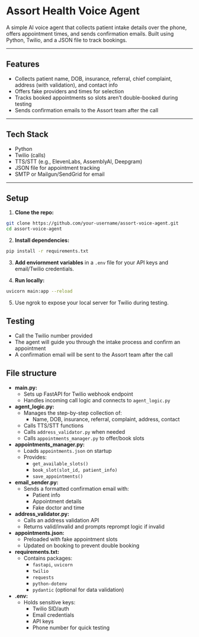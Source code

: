 # Assort Health Voice Agent

A simple AI voice agent that collects patient intake details over the phone, offers appointment times, and sends confirmation emails. Built using Python, Twilio, and a JSON file to track bookings.

---

## Features

- Collects patient name, DOB, insurance, referral, chief complaint, address (with validation), and contact info
- Offers fake providers and times for selection
- Tracks booked appointments so slots aren’t double-booked during testing
- Sends confirmation emails to the Assort team after the call

---

## Tech Stack

- Python
- Twilio (calls)
- TTS/STT (e.g., ElevenLabs, AssemblyAI, Deepgram)
- JSON file for appointment tracking
- SMTP or Mailgun/SendGrid for email

---

## Setup

1. **Clone the repo:**
```bash
git clone https://github.com/your-username/assort-voice-agent.git
cd assort-voice-agent
```

2. **Install dependencies:**
```bash
pip install -r requirements.txt
```

3. **Add enviornment variables** in a `.env` file for your API keys and email/Twilio credentials.

4. **Run locally:**
```bash
uvicorn main:app --reload
```

5. Use ngrok to expose your local server for Twilio during testing.


## Testing
- Call the Twilio number provided
- The agent will guide you through the intake process and confirm an appointment
- A confirmation email will be sent to the Assort team after the call


## File structure
- **main.py:**
    - Sets up FastAPI for Twilio webhook endpoint
    - Handles incoming call logic and connects to `agent_logic.py`
- **agent_logic.py:**
    - Manages the step-by-step collection of:
        - Name, DOB, insurance, referral, complaint, address, contact
    - Calls TTS/STT functions
    - Calls `address_validator.py` when needed
    - Calls `appointments_manager.py` to offer/book slots
- **appointments_manager.py:**
    - Loads `appointments.json` on startup
    - Provides:
        - `get_available_slots()`
        - `book_slot(slot_id, patient_info)`
        - `save_appointments()`
- **email_sender.py:**
    - Sends a formatted confirmation email with:
        - Patient info
        - Appointment details
        - Fake doctor and time
- **address_validator.py:**
    - Calls an address validation API
    - Returns valid/invalid and prompts reprompt logic if invalid
- **appointments.json:**
    - Preloaded with fake appointment slots
    - Updated on booking to prevent double booking
- **requirements.txt:**
    - Contains packages:
        - `fastapi`, `uvicorn`
        - `twilio`
        - `requests`
        - `python-dotenv`
        - `pydantic` (optional for data validation)
- **.env:**
    - Holds sensitive keys:
        - Twilio SID/auth
        - Email credentials
        - API keys
        - Phone number for quick testing